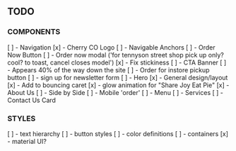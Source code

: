 ## TODO
### COMPONENTS

[ ] - Navigation
  [x] - Cherry CO Logo
  [ ] - Navigable Anchors
  [ ] - Order Now Button
  [ ] - Order now modal ('for tennyson street shop pick up only? cool? to toast, cancel closes model')
  [x] - Fix stickiness
[ ] - CTA Banner
  [ ] - Appears 40% of the way down the site
  [ ] - Order for instore pickup button
  [ ] - sign up for newsletter form 
[ ] - Hero 
  [x] - General design/layout
  [x] - Add <a> to bouncing caret
  [x] - glow animation for "Share Joy Eat Pie"
[x] - About Us
[ ] - Side by Side
  [ ] - Mobile 'order'
[ ] - Menu 
[ ] - Services 
[ ] - Contact Us Card

### STYLES

[ ] - text hierarchy
[ ] - button styles
[ ] - color definitions
[ ] - containers 
[x] - material UI?
